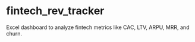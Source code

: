 # fintech_rev_tracker
Excel dashboard to analyze fintech metrics like CAC, LTV, ARPU, MRR, and churn.
